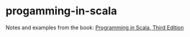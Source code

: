 # progamming-in-scala
Notes and examples from the book: [Programming in Scala, Third Edition](https://www.artima.com/shop/programming_in_scala_3ed)